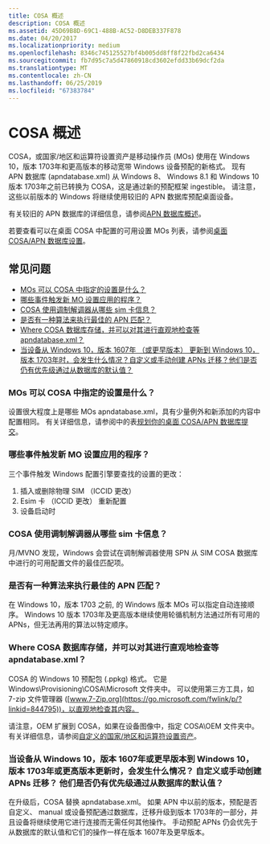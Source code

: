 ```yaml
---
title: COSA 概述
description: COSA 概述
ms.assetid: 45D69B8D-69C1-488B-AC52-D8DEB337F878
ms.date: 04/20/2017
ms.localizationpriority: medium
ms.openlocfilehash: 8346c745125527bf4b005dd8ff8f22fbd2ca6434
ms.sourcegitcommit: fb7d95c7a5d47860918cd3602efdd33b69dcf2da
ms.translationtype: MT
ms.contentlocale: zh-CN
ms.lasthandoff: 06/25/2019
ms.locfileid: "67383784"
---
```

# <a name="cosa-overview"></a>COSA 概述

COSA，或国家/地区和运算符设置资产是移动操作员 (MOs) 使用在 Windows 10，版本 1703年和更高版本的移动宽带 Windows 设备预配的新格式。 现有 APN 数据库 (apndatabase.xml) 从 Windows 8、 Windows 8.1 和 Windows 10 版本 1703年之前已转换为 COSA，这是通过新的预配框架 ingestible。 请注意，这些以前版本的 Windows 将继续使用较旧的 APN 数据库预配桌面设备。

有关较旧的 APN 数据库的详细信息，请参阅[APN 数据库概述](apn-database-overview.md)。

若要查看可以在桌面 COSA 中配置的可用设置 MOs 列表，请参阅[桌面 COSA/APN 数据库设置](desktop-cosa-apn-database-settings.md)。

## <a name="faq"></a>常见问题

- [MOs 可以 COSA 中指定的设置是什么？](#settings)
- [哪些事件触发新 MO 设置应用的程序？](#events)
- [COSA 使用调制解调器从哪些 sim 卡信息？](#SIMinfo)
- [是否有一种算法来执行最佳的 APN 匹配？](#APNmatch)
- [Where COSA 数据库存储，并可以对其进行直观地检查等 apndatabase.xml？](#location)
- [当设备从 Windows 10，版本 1607年 （或更早版本） 更新到 Windows 10，版本 1703年时，会发生什么情况？自定义或手动创建 APNs 迁移？他们是否仍有优先级通过从数据库的默认值？](#update)

### <a href="" id="settings"></a> MOs 可以 COSA 中指定的设置是什么？

设置很大程度上是哪些 MOs apndatabase.xml，具有少量例外和新添加的内容中配置相同。 有关详细信息，请参阅中的表[规划你的桌面 COSA/APN 数据库提交](planning-your-desktop-cosa-apn-database-submission.md)。

### <a href="" id="events"></a> 哪些事件触发新 MO 设置应用的程序？

三个事件触发 Windows 配置引擎要查找的设置的更改： 

1.  插入或删除物理 SIM （ICCID 更改）
2.  Esim 卡 （ICCID 更改） 重新配置
3.  设备启动时

### <a href="" id="SIMinfo"></a> COSA 使用调制解调器从哪些 sim 卡信息？

月/MVNO 发现，Windows 会尝试在调制解调器使用 SPN 从 SIM COSA 数据库中进行的可用配置文件的最佳匹配项。

### <a href="" id="APNmatch"></a> 是否有一种算法来执行最佳的 APN 匹配？

在 Windows 10，版本 1703 之前, 的 Windows 版本 MOs 可以指定自动连接顺序。 Windows 10 版本 1703年及更高版本继续使用轮循机制方法通过所有可用的 APNs，但无法再用的算法以特定顺序。

### <a href="" id="location"></a> Where COSA 数据库存储，并可以对其进行直观地检查等 apndatabase.xml？

COSA 的 Windows 10 预配包 (.ppkg) 格式。 它是 Windows\Provisioning\COSA\Microsoft 文件夹中。 可以使用第三方工具，如 7-zip 文件管理器 ([www.7-Zip.org](https://go.microsoft.com/fwlink/p/?linkid=844795))，以直观地检查其内容。

请注意，OEM 扩展到 COSA，如果在设备图像中，指定 COSA\OEM 文件夹中。 有关详细信息，请参阅[自定义的国家/地区和运算符设置资产](https://docs.microsoft.com/windows-hardware/customize/desktop/customize-cosa)。

### <a href="" id="update"></a> 当设备从 Windows 10，版本 1607年或更早版本到 Windows 10，版本 1703年或更高版本更新时，会发生什么情况？ 自定义或手动创建 APNs 迁移？ 他们是否仍有优先级通过从数据库的默认值？

在升级后，COSA 替换 apndatabase.xml。 如果 APN 中以前的版本，预配是否自定义、 manual 或设备预配通过数据库，迁移升级到版本 1703年的一部分，并且设备将继续使用它进行连接而无需任何其他操作。 手动预配 APNs 仍会优先于从数据库的默认值和它们的操作一样在版本 1607年及更早版本。

